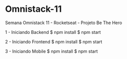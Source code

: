 # Omnistack-11
Semana Omnistack 11 - Rocketseat - Projeto Be The Hero

1 - Iniciando Backend
  $ npm install
  $ npm start

2 - Iniciando Frontend
  $ npm install
  $ npm start

3 - Iniciando Mobile
  $ npm install
  $ npm start
